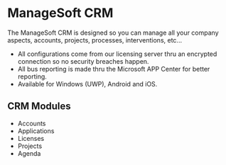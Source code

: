 # ManageSoft CRM

The ManageSoft CRM is designed so you can manage all your company aspects, accounts, projects, processes, interventions, etc...

- All configurations come from our licensing server thru an encrypted connection so no security breaches happen.
- All bus reporting is made thru the Microsoft APP Center for better reporting.
- Available for Windows (UWP), Android and iOS.

## CRM Modules

- Accounts
- Applications
- Licenses
- Projects
- Agenda